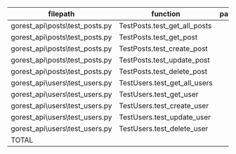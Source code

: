 |            filepath            |           function           | passed | SUBTOTAL |
| ------------------------------ | ---------------------------- | -----: | -------: |
| gorest_api\posts\test_posts.py | TestPosts.test_get_all_posts |      1 |        1 |
| gorest_api\posts\test_posts.py | TestPosts.test_get_post      |      1 |        1 |
| gorest_api\posts\test_posts.py | TestPosts.test_create_post   |      1 |        1 |
| gorest_api\posts\test_posts.py | TestPosts.test_update_post   |      1 |        1 |
| gorest_api\posts\test_posts.py | TestPosts.test_delete_post   |      1 |        1 |
| gorest_api\users\test_users.py | TestUsers.test_get_all_users |      1 |        1 |
| gorest_api\users\test_users.py | TestUsers.test_get_user      |      1 |        1 |
| gorest_api\users\test_users.py | TestUsers.test_create_user   |      1 |        1 |
| gorest_api\users\test_users.py | TestUsers.test_update_user   |      1 |        1 |
| gorest_api\users\test_users.py | TestUsers.test_delete_user   |      1 |        1 |
| TOTAL                          |                              |     10 |       10 |
